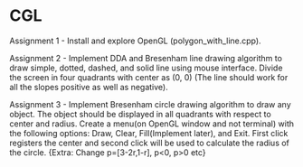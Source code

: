 # CGL

Assignment 1 - Install and explore OpenGL (polygon_with_line.cpp).

Assignment 2 - Implement DDA and Bresenham line drawing algorithm to draw simple, dotted, dashed, and solid line using mouse interface. Divide the screen in four quadrants with center as (0, 0) (The line should work for all the slopes positive as well as negative).

Assignment 3 - Implement Bresenham circle drawing algorithm to draw any object. The object should be displayed in all quadrants with respect to center and radius. Create a menu(on OpenGL window and not terminal) with the following options: Draw, Clear, Fill(Implement later), and Exit. First click registers the center and second click will be used to calculate the radius of the circle. {Extra: Change p=[3-2r,1-r], p<0, p>0 etc} 
